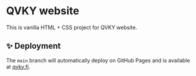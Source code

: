 # QVKY website

This is vanilla HTML + CSS project for QVKY website.

## ✨ Deployment

The `main` branch will automatically deploy on GitHub Pages and is available at [qvky.fi](https://qvky.fi).
